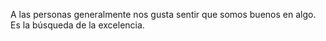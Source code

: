 A las personas generalmente nos gusta sentir que somos buenos en algo. Es la búsqueda de la excelencia.